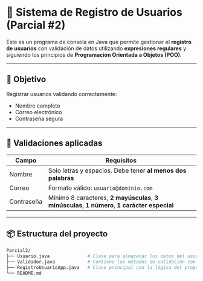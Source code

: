 # 🧾 Sistema de Registro de Usuarios (Parcial #2)

Este es un programa de consola en Java que permite gestionar el **registro de usuarios** con validación de datos utilizando **expresiones regulares** y siguiendo los principios de **Programación Orientada a Objetos (POO)**.

---

## 🎯 Objetivo

Registrar usuarios validando correctamente:
- Nombre completo
- Correo electrónico
- Contraseña segura

---

## 🧪 Validaciones aplicadas

| Campo       | Requisitos                                                                 |
|-------------|----------------------------------------------------------------------------|
| Nombre      | Solo letras y espacios. Debe tener **al menos dos palabras**              |
| Correo      | Formato válido: `usuario@dominio.com`                                      |
| Contraseña  | Mínimo 8 caracteres, **2 mayúsculas**, **3 minúsculas**, **1 número**, **1 carácter especial** |

---

## 📦 Estructura del proyecto

```bash
Parcial2/
├── Usuario.java              # Clase para almacenar los datos del usuario
├── Validador.java            # Contiene los métodos de validación con regex
├── RegistroUsuarioApp.java   # Clase principal con la lógica del programa
└── README.md
